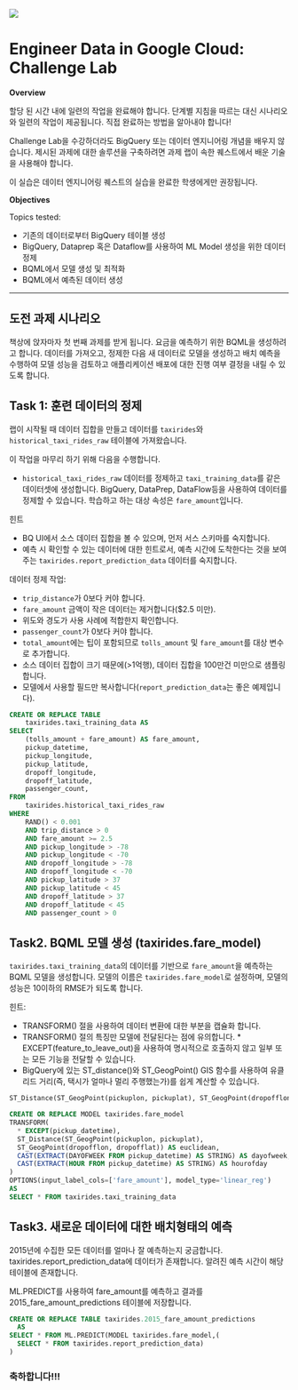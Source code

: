 ![](https://cdn.qwiklabs.com/l0sFLZS%2BO9dGHcecgA2MrRf7u2BRusBkSVPzUDf8AUg%3D)
# Engineer Data in Google Cloud: Challenge Lab

**Overview**

할당 된 시간 내에 일련의 작업을 완료해야 합니다. 단계별 지침을 따르는 대신 시나리오와 일련의 작업이 제공됩니다. 직접 완료하는 방법을 알아내야 합니다!

Challenge Lab을 수강하더라도 BigQuery 또는 데이터 엔지니어링 개념을 배우지 않습니다. 제시된 과제에 대한 솔루션을 구축하려면 과제 랩이 속한 퀘스트에서 배운 기술을 사용해야 합니다. 

이 실습은 데이터 엔지니어링 퀘스트의 실습을 완료한 학생에게만 권장됩니다.

**Objectives**

Topics tested:

- 기존의 데이터로부터 BigQuery 테이블 생성
- BigQuery, Dataprep 혹은 Dataflow를 사용하여 ML Model 생성을 위한 데이터 정제
- BQML에서 모델 생성 및 최적화
- BQML에서 예측된 데이터 생성

---

## 도전 과제 시나리오

책상에 앉자마자 첫 번째 과제를 받게 됩니다. 요금을 예측하기 위한 BQML을 생성하려고 합니다. 데이터를 가져오고, 정제한 다음 새 데이터로 모델을 생성하고 배치 예측을 수행하여 모델 성능을 검토하고 애플리케이션 배포에 대한 진행 여부 결정을 내릴 수 있도록 합니다.

## Task 1: 훈련 데이터의 정제

랩이 시작될 때 데이터 집합을 만들고 데이터를 `taxirides`와 `historical_taxi_rides_raw` 테이블에 가져왔습니다. 

이 작업을 마무리 하기 위해 다음을 수행합니다.

- `historical_taxi_rides_raw` 데이터를 정제하고 `taxi_training_data`를 같은 데이터셋에 생성합니다. BigQuery, DataPrep, DataFlow등을 사용하여 데이터를 정제할 수 있습니다. 학습하고 하는 대상 속성은 `fare_amount`입니다.

힌트

- BQ UI에서 소스 데이터 집합을 볼 수 있으며, 먼저 서스 스키마를 숙지합니다.
- 예측 시 확인할 수 있는 데이터에 대한 힌트로서, 예측 시간에 도착한다는 것을 보여주는 `taxirides.report_prediction_data` 데이터를 숙지합니다.

데이터 정제 작업:

- `trip_distance`가 0보다 커야 합니다.
- `fare_amount` 금액이 작은 데이터는 제거합니다($2.5 미만).
- 위도와 경도가 사용 사례에 적합한지 확인합니다.
- `passenger_count`가 0보다 커야 합니다.
- `total_amount`에는 팁이 포함되므로 `tolls_amount` 및 `fare_amount`를 대상 변수로 추가합니다.
- 소스 데이터 집합이 크기 때문에(>1억행), 데이터 집합을 100만건 미만으로 샘플링합니다.
- 모델에서 사용할 필드만 복사합니다(`report_prediction_data`는 좋은 예제입니다).

```sql
CREATE OR REPLACE TABLE
    taxirides.taxi_training_data AS
SELECT
    (tolls_amount + fare_amount) AS fare_amount,
    pickup_datetime,
    pickup_longitude,
    pickup_latitude,
    dropoff_longitude,
    dropoff_latitude,
    passenger_count,
FROM
    taxirides.historical_taxi_rides_raw
WHERE
    RAND() < 0.001
    AND trip_distance > 0
    AND fare_amount >= 2.5
    AND pickup_longitude > -78
    AND pickup_longitude < -70
    AND dropoff_longitude > -78
    AND dropoff_longitude < -70
    AND pickup_latitude > 37
    AND pickup_latitude < 45
    AND dropoff_latitude > 37
    AND dropoff_latitude < 45
    AND passenger_count > 0
```

## Task2. BQML 모델 생성 (taxirides.fare_model)

`taxirides.taxi_training_data`의 데이터를 기반으로 `fare_amount`을 예측하는 BQML 모델을 생성합니다. 모델의 이름은 `taxirides.fare_model`로 설정하며, 모델의 성능은 10이하의 RMSE가 되도록 합니다.

힌트:

- TRANSFORM() 절을 사용하여 데이터 변환에 대한 부분을 캡슐화 합니다.
- TRANSFORM() 절의 특징만 모델에 전달된다는 점에 유의합니다. * EXCEPT(feature_to_leave_out)을 사용하여 명시적으로 호출하지 않고 일부 또는 모든 기능을 전달할 수 있습니다.
- BigQuery에 있는 ST_distance()와 ST_GeogPoint() GIS 함수를 사용하여 유클리드 거리(즉, 택시가 얼마나 멀리 주행했는가)를 쉽게 계산할 수 있습니다.

```sql
ST_Distance(ST_GeogPoint(pickuplon, pickuplat), ST_GeogPoint(dropofflon, dropofflat)) AS euclidean
```


```sql
CREATE OR REPLACE MODEL taxirides.fare_model
TRANSFORM(
  * EXCEPT(pickup_datetime),
  ST_Distance(ST_GeogPoint(pickuplon, pickuplat), 
  ST_GeogPoint(dropofflon, dropofflat)) AS euclidean,
  CAST(EXTRACT(DAYOFWEEK FROM pickup_datetime) AS STRING) AS dayofweek,
  CAST(EXTRACT(HOUR FROM pickup_datetime) AS STRING) AS hourofday
)
OPTIONS(input_label_cols=['fare_amount'], model_type='linear_reg') 
AS
SELECT * FROM taxirides.taxi_training_data
```

## Task3. 새로운 데이터에 대한 배치형태의 예측

2015년에 수집한 모든 데이터를 얼마나 잘 예측하는지 궁금합니다. taxirides.report_prediction_data에 데이터가 존재합니다. 알려진 예측 시간이 해당 테이블에 존재합니다.

ML.PREDICT를 사용하여 fare_amount를 예측하고 결과를 2015_fare_amount_predictions 테이블에 저장합니다.

```sql
CREATE OR REPLACE TABLE taxirides.2015_fare_amount_predictions
  AS
SELECT * FROM ML.PREDICT(MODEL taxirides.fare_model,(
  SELECT * FROM taxirides.report_prediction_data)
)​
```


### 축하합니다!!!